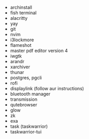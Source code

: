 - archinstall
- fish terminal
- alacritty
- yay
- git
- nvim
- i3lockmore
- flameshot
- master pdf editor version 4
- iwgtk
- arandr
- xarchiver
- thunar
- postgres, pgcli
- rofi
- displaylink (follow aur instructions)
- bluetooth manager
- transmission
- qutebrowser
- glow
- zk
- exa
- task (taskwarrior)
- taskwarrior-tui
